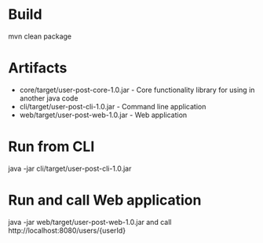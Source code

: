 # Build
mvn clean package

# Artifacts
- core/target/user-post-core-1.0.jar - Core functionality library for using in another java code
- cli/target/user-post-cli-1.0.jar - Command line application
- web/target/user-post-web-1.0.jar - Web application

# Run from CLI
java -jar cli/target/user-post-cli-1.0.jar 

# Run and call Web application
java -jar web/target/user-post-web-1.0.jar
and call http://localhost:8080/users/{userId} 

